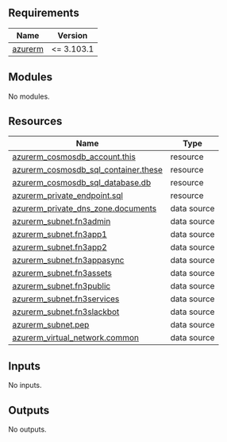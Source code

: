 <!-- markdownlint-disable -->
<!-- BEGINNING OF PRE-COMMIT-TERRAFORM DOCS HOOK -->
## Requirements

| Name | Version |
|------|---------|
| <a name="requirement_azurerm"></a> [azurerm](#requirement\_azurerm) | <= 3.103.1 |

## Modules

No modules.

## Resources

| Name | Type |
|------|------|
| [azurerm_cosmosdb_account.this](https://registry.terraform.io/providers/hashicorp/azurerm/latest/docs/resources/cosmosdb_account) | resource |
| [azurerm_cosmosdb_sql_container.these](https://registry.terraform.io/providers/hashicorp/azurerm/latest/docs/resources/cosmosdb_sql_container) | resource |
| [azurerm_cosmosdb_sql_database.db](https://registry.terraform.io/providers/hashicorp/azurerm/latest/docs/resources/cosmosdb_sql_database) | resource |
| [azurerm_private_endpoint.sql](https://registry.terraform.io/providers/hashicorp/azurerm/latest/docs/resources/private_endpoint) | resource |
| [azurerm_private_dns_zone.documents](https://registry.terraform.io/providers/hashicorp/azurerm/latest/docs/data-sources/private_dns_zone) | data source |
| [azurerm_subnet.fn3admin](https://registry.terraform.io/providers/hashicorp/azurerm/latest/docs/data-sources/subnet) | data source |
| [azurerm_subnet.fn3app1](https://registry.terraform.io/providers/hashicorp/azurerm/latest/docs/data-sources/subnet) | data source |
| [azurerm_subnet.fn3app2](https://registry.terraform.io/providers/hashicorp/azurerm/latest/docs/data-sources/subnet) | data source |
| [azurerm_subnet.fn3appasync](https://registry.terraform.io/providers/hashicorp/azurerm/latest/docs/data-sources/subnet) | data source |
| [azurerm_subnet.fn3assets](https://registry.terraform.io/providers/hashicorp/azurerm/latest/docs/data-sources/subnet) | data source |
| [azurerm_subnet.fn3public](https://registry.terraform.io/providers/hashicorp/azurerm/latest/docs/data-sources/subnet) | data source |
| [azurerm_subnet.fn3services](https://registry.terraform.io/providers/hashicorp/azurerm/latest/docs/data-sources/subnet) | data source |
| [azurerm_subnet.fn3slackbot](https://registry.terraform.io/providers/hashicorp/azurerm/latest/docs/data-sources/subnet) | data source |
| [azurerm_subnet.pep](https://registry.terraform.io/providers/hashicorp/azurerm/latest/docs/data-sources/subnet) | data source |
| [azurerm_virtual_network.common](https://registry.terraform.io/providers/hashicorp/azurerm/latest/docs/data-sources/virtual_network) | data source |

## Inputs

No inputs.

## Outputs

No outputs.
<!-- END OF PRE-COMMIT-TERRAFORM DOCS HOOK -->
